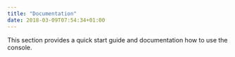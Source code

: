 ```yaml
---
title: "Documentation"
date: 2018-03-09T07:54:34+01:00
---
```

This section provides a quick start guide and documentation how to use the console.  
